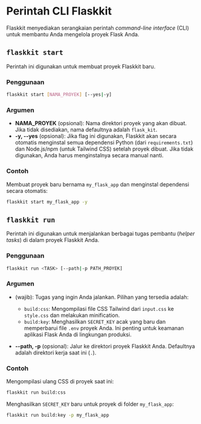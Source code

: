 # Perintah CLI Flaskkit

Flaskkit menyediakan serangkaian perintah *command-line interface* (CLI) untuk membantu Anda mengelola proyek Flask Anda.

## `flaskkit start`

Perintah ini digunakan untuk membuat proyek Flaskkit baru.

### Penggunaan

```bash
flaskkit start [NAMA_PROYEK] [--yes|-y]
```

### Argumen

* **NAMA\_PROYEK** (opsional): Nama direktori proyek yang akan dibuat. Jika tidak disediakan, nama defaultnya adalah `flask_kit`.
* **-y, --yes** (opsional): Jika flag ini digunakan, Flaskkit akan secara otomatis menginstal semua dependensi Python (dari `requirements.txt`) dan Node.js/npm (untuk Tailwind CSS) setelah proyek dibuat. Jika tidak digunakan, Anda harus menginstalnya secara manual nanti.

### Contoh

Membuat proyek baru bernama `my_flask_app` dan menginstal dependensi secara otomatis:

```bash
flaskkit start my_flask_app -y
```

## `flaskkit run`

Perintah ini digunakan untuk menjalankan berbagai tugas pembantu (*helper tasks*) di dalam proyek Flaskkit Anda.

### Penggunaan

```bash
flaskkit run <TASK> [--path|-p PATH_PROYEK]
```

### Argumen

* **<TASK>** (wajib): Tugas yang ingin Anda jalankan. Pilihan yang tersedia adalah:

  * `build:css`: Mengompilasi file CSS Tailwind dari `input.css` ke `style.css` dan melakukan minification.
  * `build:key`: Menghasilkan `SECRET_KEY` acak yang baru dan memperbarui file `.env` proyek Anda. Ini penting untuk keamanan aplikasi Flask Anda di lingkungan produksi.
* **--path, -p** (opsional): Jalur ke direktori proyek Flaskkit Anda. Defaultnya adalah direktori kerja saat ini (`.`).

### Contoh

Mengompilasi ulang CSS di proyek saat ini:

```bash
flaskkit run build:css
```

Menghasilkan `SECRET_KEY` baru untuk proyek di folder `my_flask_app`:

```bash
flaskkit run build:key -p my_flask_app
```
